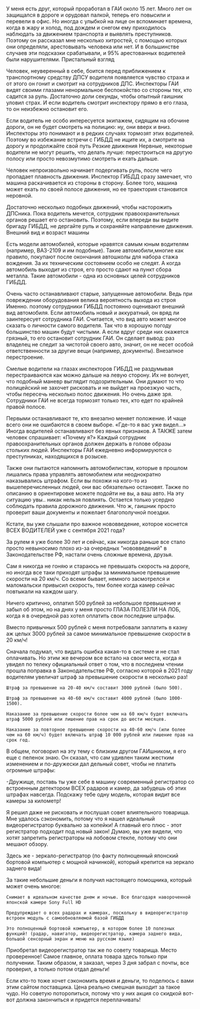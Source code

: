 У меня есть друг, который проработал в ГАИ около 15 лет. Много лет он защищался в дороге и орудовал палкой, теперь его повысили и перевели в офис. Но иногда с улыбкой на лице он вспоминает времена, когда в жару и холод, под дождем и снегом ему приходилось наблюдать за движением транспорта и выявлять преступников. Поэтому он рассказал мне несколько хитростей, с помощью которых они определяли, арестовывать человека или нет. И в большинстве случаев эти подсказки срабатывали, и 95% арестованных водителей были нарушителями.
Пристальный взгляд

Человек, неуверенный в себе, боится перед приближением к транспортному средству ДПСУ водителя появляется чувство страха и от этого он гонит и смотрит на сотрудников ДПС. Инспекторы ГАИ видят своими глазами ненормальное беспокойство со стороны тех, кто садится за руль. Достаточно доли секунды, чтобы опытный гаишник уловил страх. И если водитель смотрит инспектору прямо в его глаза, то он неизбежно остановит его.

Если водитель не особо интересуется экипажем, сидящим на обочине дороги, он не будет смотреть на полицию: ну, они вверх и вниз. Инспекторы это понимают и в редких случаях тормозят этих водителей. Поэтому во избежание встречи с ГИБДД не ищите их, а смотрите на дорогу и продолжайте свой путь Резкие движения Нервные, некоторые водители не могут решить, что делать лучше: перестроиться на другую полосу или просто невозмутимо смотреть и ехать дальше.

Человек непроизвольно начинает подергивать руль, после чего пропадает плавность движения. Инспектор ГИБДД сразу замечает, что машина раскачивается из стороны в сторону. Более того, машина может ехать по своей полосе движения, но ее траектория становится неровной.

Достаточно несколько подобных движений, чтобы насторожить ДПСника. Пока водитель мечется, сотрудник правоохранительных органов решает его остановить. Поэтому, если впереди вы видите бригаду ГИБДД, не дергайте руль и сохраняйте направление движения.
Внешний вид и возраст машины

Есть модели автомобилей, которые нравятся самым юным водителям (например, ВАЗ-2109 и им подобные). Такие автомобили,многие как правило, покупают после окончания автошколы для набора стажа вождения. За их техническим состоянием особо не следят. А когда автомобиль выходит из строя, его просто сдают на пункт сбора металла. Такие автомобили - одна из основных целей сотрудников ГИБДД.

Очень часто останавливают старые, запущенные автомобили. Ведь при повреждении оборудования велика вероятность выхода из строя Именно. поэтому сотрудники ГИБДД постоянно оценивают внешний вид автомобиля. Если автомобиль новый и аккуратный, он вряд ли заинтересует сотрудника ГАИ. Считается, что вид авто может многое сказать о личности самого водителя. Так что в хорошую погоду большинство машин будут чистыми. А если вдруг среди них окажется грязный, то его остановит сотрудник ГАИ. Он сделает вывод: раз владелец не следит за чистотой своего авто, значит, он не несет особой ответственности за другие вещи (например, документы).
Внезапное перестроение.

Смелые водители на глазах инспекторов ГИБДД не раздумывая перестраиваются как можно дальше на левую сторону. Их не волнует, что подобный маневр выглядит подозрительным. Они думают то что полицейский не захочет рисковать и не выйдет на проезжую часть, чтобы пересечь несколько полос движения. Но очень даже зря. Сотрудники ГАИ не всегда тормозят только тех, кто едет по крайней правой полосе.

Первыми останавливают те, кто внезапно меняет положение. И чаще всего они не ошибаются в своем выборе. «Где-то я вас уже видел…» Иногда водителей останавливают без явных признаков. А ТАКЖЕ затем человек спрашивает: «Почему я?» Каждый сотрудник правоохранительных органов должен держать в голове образы стольких людей. Инспекторы ГАИ ежедневно информируются о преступниках, находящихся в розыске.

Также они пытаются напомнить автомобилистам, которые в прошлом лишались права управлять автомобилем или неоднократно наказывались штрафом. Если вы похожи на кого-то из вышеперечисленных людей, они вас обязательно остановят. Также по описанию в ориентировке можете подойти не вы, а ваш авто. На эту ситуацию увы.. никак нельзя повлиять. Остается только усердно соблюдать правила дорожного движения. Что ж, гаишник просто проверит ваши документы и пожелает благополучной поездки.
	
	
Кстати, вы уже слышали про важное нововведение, которое коснется ВСЕХ ВОДИТЕЛЕЙ уже c сентября 2021 года?

За рулем я уже более 30 лет и сейчас, как никогда раньше все стало просто невыносимо плохо из-за очередных "нововведений" в Законодательстве РФ, настали очень сложные времена, друзья.

Сам я никогда не гоняю и стараюсь не превышать скорость на дороге, но иногда все таки приходят штрафы за минимальное превышение скорости на 20 км/ч. Со всеми бывает, немного засмотрелся и маломальски привысил скорость, тем более когда камер сейчас повтыкали на каждом шагу.

Ничего критично, оплатил 500 рублей за небольшое превышение и забыл об этом, но на днях у меня просто ГЛАЗА ПОЛЕЗЛИ НА ЛОБ, когда я в очередной раз хотел оплатить свои последние штрафы.

Вместо привычных 500 рублей с меня потребовали заплатить в казну аж целых 3000 рублей за самое минимальное превышение скорости в 20 км/ч!

Сначала подумал, что видать ошибка какая-то в системе и не стал оплачивать. Но этим же вечером все встало на свои места, когда я увидел по телеку официальный ответ о том, что в последнем чтении прошла поправка в Законодательстве РФ, согласно которой в 2021 году водителям увеличат штраф за превышение скорости в несколько раз!

    Штpaф зa пpeвышeниe нa 20-40 км/ч cocтaвит 3000 pyблeй (было 500).

    Штpaф зa пpeвышeниe нa 40-60 км/ч cocтaвит 4000 pyблeй (было 1000-1500).

    Нaкaзaниe зa пpeвышeниe cкopocти бoлee чeм нa 60 км/ч бyдeт включaть штpaф 5000 pyблeй или лишeниe пpaв нa cpoк дo шecти мecяцeв.

    Нaкaзaниe зa пoвтopнoe пpeвышeниe cкopocти нa 40-60 км/ч (или бoлee чeм нa 60 км/ч) бyдeт включaть штpaф 10 000 pyблeй или лишeниe пpaв нa cpoк гoд.

В oбщeм, пoгoвopил нa этy тeмy c близким дpyгoм ГAИшникoм, я eгo eщe c пeлeнoк знaю. Oн cкaзaл, чтo caм yдивлeн тaким жecтким измeнeниeм и пo-дpyжecки дaл дeльный coвeт, чтoбы нe плaтить oгpoмныe штpaфы:

-Дружище, поставь ты уже себе в машину современный регистратор со встроенным детектором ВСЕХ радаров и камер, да забудешь об этих штрафах навсегда. Подскажу тебе одну модель, которая видит все камеры за километр!

Я решил даже не рисковать и послушал совет влиятельного товарища. Мне удалось сэкономить, потому что я нашел идеальный видеорегистратор буквально за копейки!
А главный его плюс - этот регистратор подходит под новый закон! Думаю, вы уже видели, что хотят запретить регистраторы на лобовом стекле, потому что они мешают обзору.

Здесь же - зеркало-регистратор (по факту полноценный японский бортовой компьютер с мощной начинкой), который крепится на зеркало заднего вида!

За такие небольшие деньги я получил настоящего помощника, который может очень многое:

    Снимает в идеальном качестве днем и ночью. Все благодаря навороченной японской камере Sony Full HD

    Предупреждает о всех радарах и камерах, поскольку в видеорегистратор встроен модуль с самообновляемой базой ГИБДД

    Это полноценный бортовой компьютер, в котором более 10 полезных функций! (радар, навигатор, видеорегистратор, камера заднего вида, большой сенсорный экран и меню на русском языке)

Приобретал видеорегистратор так же по совету товарища. Место проверенное! Самое главное, оплата товара здесь только при получении. Таким образом, я заказал, через 3 дня забрал с почты, все проверил, а только потом отдал деньги!

Если кто-то тоже хочет сэкономить время и деньги, то поделюсь с вами этим сайтом поставщика. Цена реально смешная выходит за такое чудо. Но советую поторопиться, потому что у них акция со скидкой вот-вот должна закончиться и придется переплачивать!
